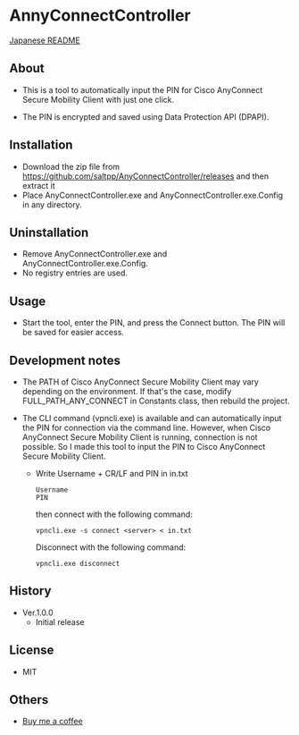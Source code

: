 # AnnyConnectController
[Japanese README](README.ja.md)

## About
- This is a tool to automatically input the PIN for Cisco AnyConnect Secure Mobility Client with just one click.

- The PIN is encrypted and saved using Data Protection API (DPAPI).


## Installation
- Download the zip file from https://github.com/saltpp/AnyConnectController/releases and then extract it
- Place AnyConnectController.exe and AnyConnectController.exe.Config in any directory.


## Uninstallation
- Remove AnyConnectController.exe and AnyConnectController.exe.Config.
- No registry entries are used.


## Usage
- Start the tool, enter the PIN, and press the Connect button. The PIN will be saved for easier access.


## Development notes
- The PATH of Cisco AnyConnect Secure Mobility Client may vary depending on the environment. If that's the case, modify FULL_PATH_ANY_CONNECT in Constants class, then rebuild the project.

- The CLI command (vpncli.exe) is available and can automatically input the PIN for connection via the command line. However, when Cisco AnyConnect Secure Mobility Client is running, connection is not possible. So I made this tool to input the PIN to Cisco AnyConnect Secure Mobility Client.
  - Write Username + CR/LF and PIN in in.txt
    ```
    Username
    PIN
    ```
    then connect with the following command:
    ```
    vpncli.exe -s connect <server> < in.txt
    ```
    Disconnect with the following command:
    ```
    vpncli.exe disconnect
    ```
## History
- Ver.1.0.0
  - Initial release


## License
- MIT


## Others
- [Buy me a coffee](https://www.buymeacoffee.com/saltpp)